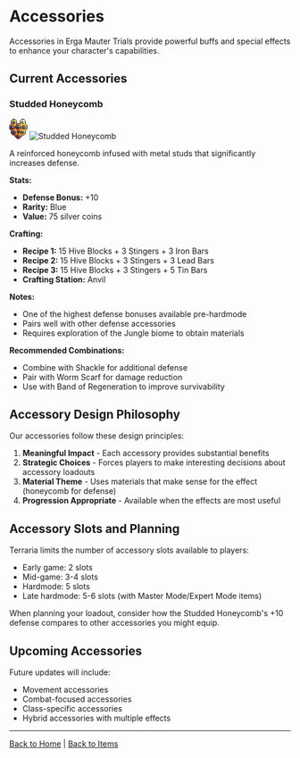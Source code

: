 # Accessories

Accessories in Erga Mauter Trials provide powerful buffs and special effects to enhance your character's capabilities.

## Current Accessories

### Studded Honeycomb

![](https://github.com/cthereallecter/ErgaMauter/blob/main/ErgaMauter/Content/Items/Accessories/StuddedHoneycomb.png)
![Studded Honeycomb](https://img.shields.io/badge/v0.1.0.0-Defense-yellow)

A reinforced honeycomb infused with metal studs that significantly increases defense.

**Stats:**
- **Defense Bonus:** +10
- **Rarity:** Blue
- **Value:** 75 silver coins

**Crafting:**
- **Recipe 1:** 15 Hive Blocks + 3 Stingers + 3 Iron Bars
- **Recipe 2:** 15 Hive Blocks + 3 Stingers + 3 Lead Bars
- **Recipe 3:** 15 Hive Blocks + 3 Stingers + 5 Tin Bars
- **Crafting Station:** Anvil

**Notes:**
- One of the highest defense bonuses available pre-hardmode
- Pairs well with other defense accessories
- Requires exploration of the Jungle biome to obtain materials

**Recommended Combinations:**
- Combine with Shackle for additional defense
- Pair with Worm Scarf for damage reduction
- Use with Band of Regeneration to improve survivability

## Accessory Design Philosophy

Our accessories follow these design principles:

1. **Meaningful Impact** - Each accessory provides substantial benefits
2. **Strategic Choices** - Forces players to make interesting decisions about accessory loadouts
3. **Material Theme** - Uses materials that make sense for the effect (honeycomb for defense)
4. **Progression Appropriate** - Available when the effects are most useful

## Accessory Slots and Planning

Terraria limits the number of accessory slots available to players:

- Early game: 2 slots
- Mid-game: 3-4 slots
- Hardmode: 5 slots
- Late hardmode: 5-6 slots (with Master Mode/Expert Mode items)

When planning your loadout, consider how the Studded Honeycomb's +10 defense compares to other accessories you might equip.

## Upcoming Accessories

Future updates will include:
- Movement accessories
- Combat-focused accessories
- Class-specific accessories
- Hybrid accessories with multiple effects

---

[Back to Home](Home) | [Back to Items](Items)